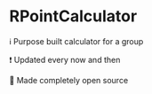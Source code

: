 # RPointCalculator

 ℹ️ Purpose built calculator for a group
 
 ❗️ Updated every now and then
 
 🌱 Made completely open source
